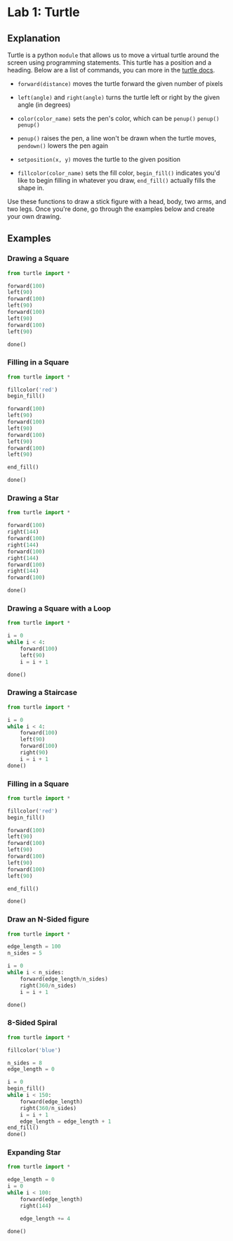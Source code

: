 # Lab 1: Turtle

## Explanation

Turtle is a python `module` that allows us to move a virtual turtle around the screen using programming statements. This turtle has a position and a heading. Below are a list of commands, you can more in the [turtle docs](https://docs.python.org/3.6/library/turtle.html).

- `forward(distance)` moves the turtle forward the given number of pixels 
- `left(angle)` and `right(angle)` turns the turtle left or right by the given angle (in degrees)
- `color(color_name)` sets the pen's color, which can be `penup()` `penup()` `penup()`
- `penup()` raises the pen, a line won't be drawn when the turtle moves, `pendown()` lowers the pen again

- `setposition(x, y)` moves the turtle to the given position

- `fillcolor(color_name)` sets the fill color, `begin_fill()` indicates you'd like to begin filling in whatever you draw, `end_fill()` actually fills the shape in.

Use these functions to draw a stick figure with a head, body, two arms, and two legs. Once you're done, go through the examples below and create your own drawing.

## Examples


### Drawing a Square 

```python
from turtle import *

forward(100)
left(90)
forward(100)
left(90)
forward(100)
left(90)
forward(100)
left(90)

done()

```

### Filling in a Square 

```python
from turtle import *

fillcolor('red')
begin_fill()

forward(100)
left(90)
forward(100)
left(90)
forward(100)
left(90)
forward(100)
left(90)

end_fill()

done()

```

### Drawing a Star 

```python
from turtle import *

forward(100)
right(144)
forward(100)
right(144)
forward(100)
right(144)
forward(100)
right(144)
forward(100)

done()

```


### Drawing a Square with a Loop

```python
from turtle import *

i = 0
while i < 4:
    forward(100)
    left(90)
    i = i + 1

done()
```

### Drawing a Staircase

```python
from turtle import *

i = 0
while i < 4:    
	forward(100)
	left(90)
	forward(100)
	right(90)
	i = i + 1
done()
```


### Filling in a Square 

```python
from turtle import *

fillcolor('red')
begin_fill()

forward(100)
left(90)
forward(100)
left(90)
forward(100)
left(90)
forward(100)
left(90)

end_fill()

done()

```

### Draw an N-Sided figure
```python
from turtle import *

edge_length = 100
n_sides = 5

i = 0
while i < n_sides:
	forward(edge_length/n_sides)
	right(360/n_sides)
	i = i + 1

done()

```


### 8-Sided Spiral

```python
from turtle import *

fillcolor('blue')

n_sides = 8
edge_length = 0

i = 0
begin_fill()
while i < 150:
	forward(edge_length)
	right(360/n_sides)
	i = i + 1
	edge_length = edge_length + 1
end_fill()
done()

```

### Expanding Star

```python
from turtle import *

edge_length = 0
i = 0
while i < 100:
	forward(edge_length)
	right(144)

	edge_length += 4

done()
```
